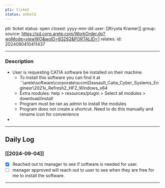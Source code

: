 ```yaml
---
pti: ticket
status: onhold
---
```

pti: ticket 
status: open
closed: yyyy-mm-dd
user: [[Krysta Kramer]]
group: 
source: https://sd.corp.arete.com/WorkOrder.do?woMode=viewWO&woID=83292&PORTALID=1
relates: 
id: 2024090410411437

---
### Description
- User is requesting CATIA software be installed on their machine.
	- To install this software you can find it at ``\\arete\software\corporate\sccm\Dassault_Catia_Cyber_Systems_Engineer\2021x_Refresh2_HF2_Windows_x64
	- Extra modules: help > resources/plugin > Select all modules > download/install
	- Program must be ran as admin to install the modules
	- Program does not create a shortcut. Need to do this manually and rename icon for convenience
-

---
## Daily Log
### [[2024-09-04]]
- [x] Reached out to manager to see if software is needed for user.
- [ ] manager approved will reach out to user to see when they are free for me to install the software.
---





